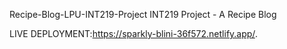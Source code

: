 Recipe-Blog-LPU-INT219-Project
INT219 Project - A Recipe Blog

LIVE DEPLOYMENT:https://sparkly-blini-36f572.netlify.app/.
